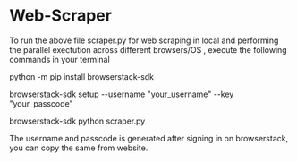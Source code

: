 # Web-Scraper

To run the above file scraper.py for web scraping in local and performing the parallel exectution across different browsers/OS , execute the following commands in your terminal

python -m pip install browserstack-sdk

browserstack-sdk setup --username "your_username" --key "your_passcode"

browserstack-sdk python scraper.py

The username and passcode is generated after signing in on browserstack, you can copy the same from website.
